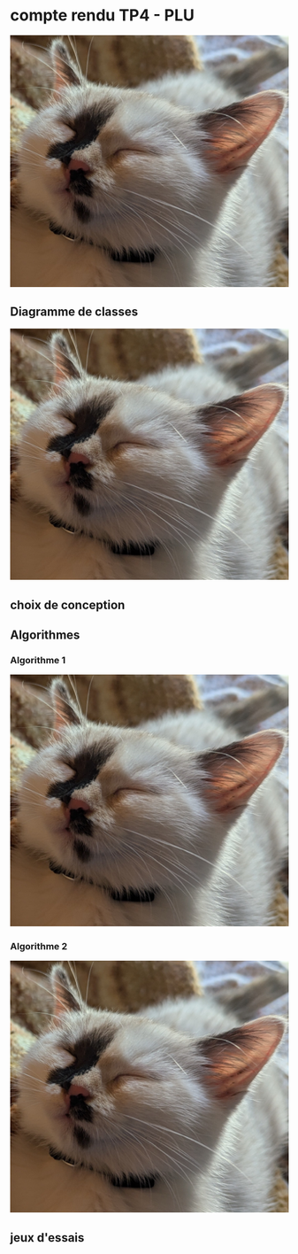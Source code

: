 # compte rendu TP4 - PLU
![alt text](Images/placeholder.jpg)

##  Diagramme de classes


![alt text](Images/placeholder.jpg)

## choix de conception


## Algorithmes


### Algorithme 1
![alt text](Images/placeholder.jpg)


### Algorithme 2
![alt text](Images/placeholder.jpg)


## jeux d'essais



